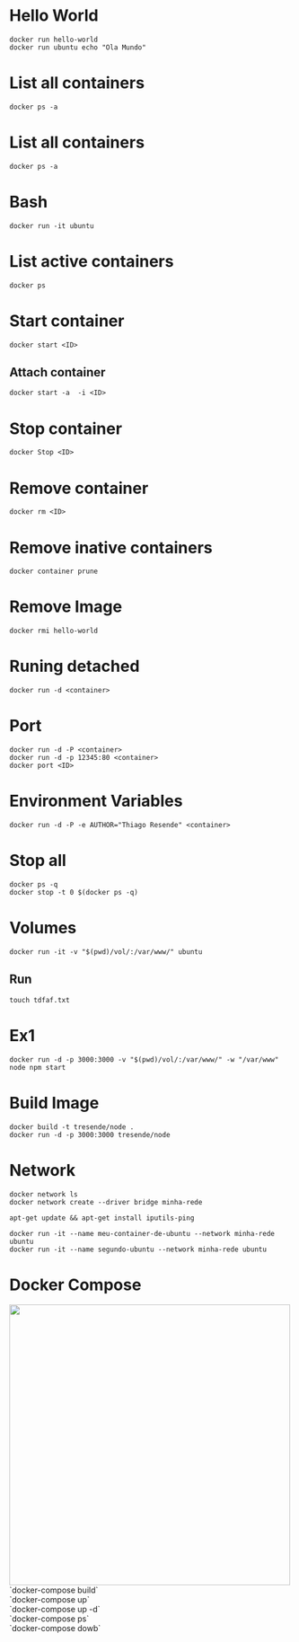 # Hello World
`docker run hello-world` <br />
`docker run ubuntu echo "Ola Mundo"`

# List all containers
`docker ps -a`

# List all containers
`docker ps -a`

# Bash
`docker run -it ubuntu`

# List active containers
`docker ps`

# Start container
`docker start <ID>`

## Attach container
`docker start -a  -i <ID>`

# Stop container
`docker Stop <ID>`

# Remove container
`docker rm <ID>`

# Remove inative containers
`docker container prune`

# Remove Image
`docker rmi hello-world`

# Runing detached
`docker run -d <container>`

# Port
`docker run -d -P <container>` <br />
`docker run -d -p 12345:80 <container>` <br />
`docker port <ID>`

# Environment Variables
`docker run -d -P -e AUTHOR="Thiago Resende" <container>`

# Stop all
`docker ps -q` <br />
`docker stop -t 0 $(docker ps -q)`

# Volumes
`docker run -it -v "$(pwd)/vol/:/var/www/" ubuntu`

## Run
`touch tdfaf.txt`

# Ex1
`docker run -d -p 3000:3000 -v "$(pwd)/vol/:/var/www/" -w "/var/www" node npm start`

# Build Image
`docker build -t tresende/node .` <br />
`docker run -d -p 3000:3000 tresende/node`

# Network
`docker network ls` <br />
`docker network create --driver bridge minha-rede`

`apt-get update && apt-get install iputils-ping` <br />

`docker run -it --name meu-container-de-ubuntu --network minha-rede ubuntu` <br />
`docker run -it --name segundo-ubuntu --network minha-rede ubuntu`

# Docker Compose
<img  width="500"  src="https://image.ibb.co/htMOgJ/funcionamento_aplicacoes.png" />
`docker-compose build` <br />
`docker-compose up` <br />
`docker-compose up -d` <br />
`docker-compose ps` <br />
`docker-compose dowb` <br />
